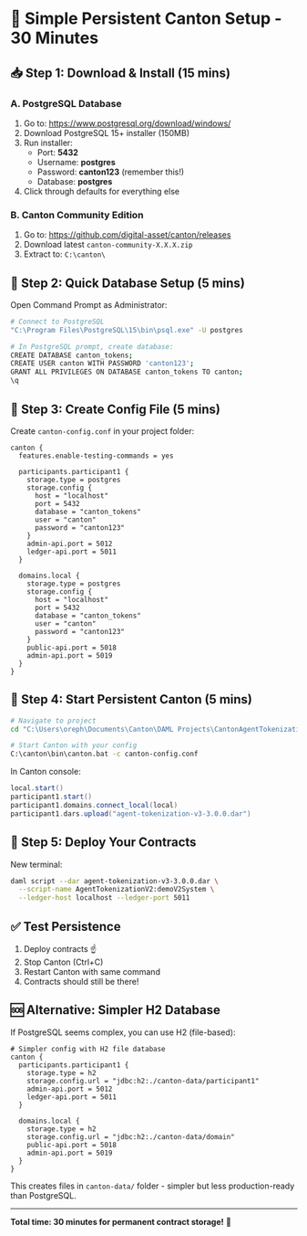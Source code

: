 # 🚀 Simple Persistent Canton Setup - 30 Minutes

## 📥 **Step 1: Download & Install (15 mins)**

### **A. PostgreSQL Database**
1. Go to: https://www.postgresql.org/download/windows/
2. Download PostgreSQL 15+ installer (150MB)
3. Run installer:
   - Port: **5432**
   - Username: **postgres** 
   - Password: **canton123** (remember this!)
   - Database: **postgres**
4. Click through defaults for everything else

### **B. Canton Community Edition**
1. Go to: https://github.com/digital-asset/canton/releases
2. Download latest `canton-community-X.X.X.zip`
3. Extract to: `C:\canton\`

## 🔧 **Step 2: Quick Database Setup (5 mins)**

Open Command Prompt as Administrator:

```bash
# Connect to PostgreSQL
"C:\Program Files\PostgreSQL\15\bin\psql.exe" -U postgres

# In PostgreSQL prompt, create database:
CREATE DATABASE canton_tokens;
CREATE USER canton WITH PASSWORD 'canton123';
GRANT ALL PRIVILEGES ON DATABASE canton_tokens TO canton;
\q
```

## 📝 **Step 3: Create Config File (5 mins)**

Create `canton-config.conf` in your project folder:

```hocon
canton {
  features.enable-testing-commands = yes
  
  participants.participant1 {
    storage.type = postgres
    storage.config {
      host = "localhost"
      port = 5432
      database = "canton_tokens"
      user = "canton"
      password = "canton123"
    }
    admin-api.port = 5012
    ledger-api.port = 5011
  }
  
  domains.local {
    storage.type = postgres
    storage.config {
      host = "localhost"
      port = 5432
      database = "canton_tokens" 
      user = "canton"
      password = "canton123"
    }
    public-api.port = 5018
    admin-api.port = 5019
  }
}
```

## 🚀 **Step 4: Start Persistent Canton (5 mins)**

```bash
# Navigate to project
cd "C:\Users\oreph\Documents\Canton\DAML Projects\CantonAgentTokenization"

# Start Canton with your config
C:\canton\bin\canton.bat -c canton-config.conf
```

In Canton console:
```scala
local.start()
participant1.start()
participant1.domains.connect_local(local)
participant1.dars.upload("agent-tokenization-v3-3.0.0.dar")
```

## 🎯 **Step 5: Deploy Your Contracts**

New terminal:
```bash
daml script --dar agent-tokenization-v3-3.0.0.dar \
  --script-name AgentTokenizationV2:demoV2System \
  --ledger-host localhost --ledger-port 5011
```

## ✅ **Test Persistence**

1. Deploy contracts ☝️
2. Stop Canton (Ctrl+C)
3. Restart Canton with same command
4. Contracts should still be there!

## 🆘 **Alternative: Simpler H2 Database**

If PostgreSQL seems complex, you can use H2 (file-based):

```hocon
# Simpler config with H2 file database
canton {
  participants.participant1 {
    storage.type = h2
    storage.config.url = "jdbc:h2:./canton-data/participant1"
    admin-api.port = 5012
    ledger-api.port = 5011
  }
  
  domains.local {
    storage.type = h2
    storage.config.url = "jdbc:h2:./canton-data/domain"
    public-api.port = 5018
    admin-api.port = 5019
  }
}
```

This creates files in `canton-data/` folder - simpler but less production-ready than PostgreSQL.

---

**Total time: 30 minutes for permanent contract storage!** 🎉
